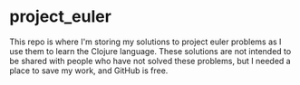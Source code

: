 # project_euler

This repo is where I'm storing my solutions to project euler problems as I
use them to learn the Clojure language. These solutions are not intended
to be shared with people who have not solved these problems, but I needed a
place to save my work, and GitHub is free.
